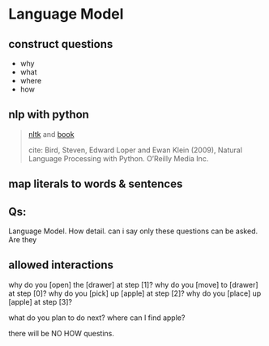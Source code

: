 # Language Model

## construct questions
- why
- what
- where
- how

## nlp with python
> [nltk](https://www.nltk.org/) and [book](https://www.nltk.org/book/ch00.html)
>
> cite: Bird, Steven, Edward Loper and Ewan Klein (2009), Natural Language Processing with Python. O’Reilly Media Inc.

## map literals to words & sentences

## Qs:
Language Model.
How detail.
can i say only these questions can be asked.
Are they

## allowed interactions
why do you [open] the [drawer] at step [1]?
why do you [move] to [drawer] at step [0]?
why do you [pick] up [apple] at step [2]?
why do you [place] up [apple] at step [3]?
<!-- why do you (change plans) at step [2]? -->


what do you plan to do next?
where can I find apple?

there will be NO HOW questins.